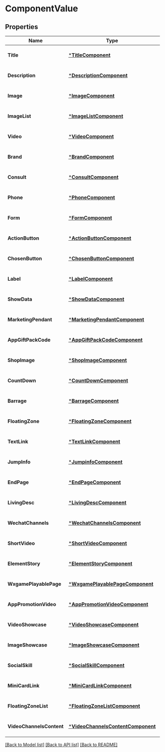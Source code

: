 # ComponentValue

## Properties
Name | Type | Description | Notes
------------ | ------------- | ------------- | -------------
**Title** | [***TitleComponent**](title_component.md) |  | [optional] [default to null]
**Description** | [***DescriptionComponent**](description_component.md) |  | [optional] [default to null]
**Image** | [***ImageComponent**](image_component.md) |  | [optional] [default to null]
**ImageList** | [***ImageListComponent**](image_list_component.md) |  | [optional] [default to null]
**Video** | [***VideoComponent**](video_component.md) |  | [optional] [default to null]
**Brand** | [***BrandComponent**](brand_component.md) |  | [optional] [default to null]
**Consult** | [***ConsultComponent**](consult_component.md) |  | [optional] [default to null]
**Phone** | [***PhoneComponent**](phone_component.md) |  | [optional] [default to null]
**Form** | [***FormComponent**](form_component.md) |  | [optional] [default to null]
**ActionButton** | [***ActionButtonComponent**](action_button_component.md) |  | [optional] [default to null]
**ChosenButton** | [***ChosenButtonComponent**](chosen_button_component.md) |  | [optional] [default to null]
**Label** | [***LabelComponent**](label_component.md) |  | [optional] [default to null]
**ShowData** | [***ShowDataComponent**](show_data_component.md) |  | [optional] [default to null]
**MarketingPendant** | [***MarketingPendantComponent**](marketing_pendant_component.md) |  | [optional] [default to null]
**AppGiftPackCode** | [***AppGiftPackCodeComponent**](app_gift_pack_code_component.md) |  | [optional] [default to null]
**ShopImage** | [***ShopImageComponent**](shop_image_component.md) |  | [optional] [default to null]
**CountDown** | [***CountDownComponent**](count_down_component.md) |  | [optional] [default to null]
**Barrage** | [***BarrageComponent**](barrage_component.md) |  | [optional] [default to null]
**FloatingZone** | [***FloatingZoneComponent**](floating_zone_component.md) |  | [optional] [default to null]
**TextLink** | [***TextLinkComponent**](text_link_component.md) |  | [optional] [default to null]
**JumpInfo** | [***JumpinfoComponent**](jumpinfo_component.md) |  | [optional] [default to null]
**EndPage** | [***EndPageComponent**](end_page_component.md) |  | [optional] [default to null]
**LivingDesc** | [***LivingDescComponent**](living_desc_component.md) |  | [optional] [default to null]
**WechatChannels** | [***WechatChannelsComponent**](wechat_channels_component.md) |  | [optional] [default to null]
**ShortVideo** | [***ShortVideoComponent**](short_video_component.md) |  | [optional] [default to null]
**ElementStory** | [***ElementStoryComponent**](element_story_component.md) |  | [optional] [default to null]
**WxgamePlayablePage** | [***WxgamePlayablePageComponent**](wxgame_playable_page_component.md) |  | [optional] [default to null]
**AppPromotionVideo** | [***AppPromotionVideoComponent**](app_promotion_video_component.md) |  | [optional] [default to null]
**VideoShowcase** | [***VideoShowcaseComponent**](video_showcase_component.md) |  | [optional] [default to null]
**ImageShowcase** | [***ImageShowcaseComponent**](image_showcase_component.md) |  | [optional] [default to null]
**SocialSkill** | [***SocialSkillComponent**](social_skill_component.md) |  | [optional] [default to null]
**MiniCardLink** | [***MiniCardLinkComponent**](mini_card_link_component.md) |  | [optional] [default to null]
**FloatingZoneList** | [***FloatingZoneListComponent**](floating_zone_list_component.md) |  | [optional] [default to null]
**VideoChannelsContent** | [***VideoChannelsContentComponent**](video_channels_content_component.md) |  | [optional] [default to null]

[[Back to Model list]](../README.md#documentation-for-models) [[Back to API list]](../README.md#documentation-for-api-endpoints) [[Back to README]](../README.md)


